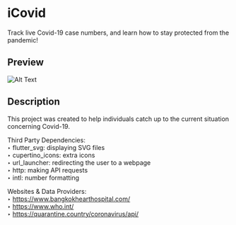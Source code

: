 # iCovid

Track live Covid-19 case numbers, and learn how to stay protected from the pandemic! 

## Preview
![Alt Text](https://im2.ezgif.com/tmp/ezgif-2-6bbad2923fea.gif)

## Description

This project was created to help individuals catch up to the current situation concerning Covid-19. 
 
Third Party Dependencies:\
‣ flutter_svg: displaying SVG files\
‣ cupertino_icons: extra icons\
‣ url_launcher: redirecting the user to a webpage\
‣ http: making API requests\
‣ intl: number formatting

Websites & Data Providers:\
‣ https://www.bangkokhearthospital.com/ \
‣ https://www.who.int/ \
‣ https://quarantine.country/coronavirus/api/
